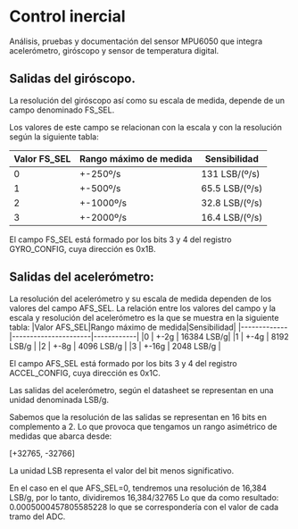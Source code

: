# Control inercial
Análisis, pruebas y documentación del sensor MPU6050 que integra acelerómetro, giróscopo y sensor de temperatura digital.


## Salidas del giróscopo.

La resolución del giróscopo así como su escala de medida, depende de un campo denominado FS_SEL.

Los valores de este campo se relacionan con la escala y con la resolución según la siguiente tabla:

|Valor FS_SEL|Rango máximo de medida|Sensibilidad|
|------------|----------------------|------------|
|0           | +-250º/s             | 131 LSB/(º/s)|
|1           | +-500º/s             | 65.5 LSB/(º/s)|
|2           | +-1000º/s            | 32.8 LSB/(º/s)|
|3           | +-2000º/s            | 16.4 LSB/(º/s)|

El campo FS_SEL está formado por los bits 3 y 4 del registro GYRO_CONFIG, cuya dirección es 0x1B.

## Salidas del acelerómetro:
La resolución del acelerómetro y su escala de medida dependen de los valores del campo AFS_SEL.
La relación entre los valores del campo y la escala y resolución del acelerómetro
es la que se muestra en la siguiente tabla:
|Valor AFS_SEL|Rango máximo de medida|Sensibilidad|
|-------------|----------------------|------------|
|0            | +-2g                 | 16384 LSB/g|
|1            | +-4g                 | 8192 LSB/g |
|2            | +-8g                 | 4096 LSB/g |
|3            | +-16g                | 2048 LSB/g |

El campo AFS_SEL está formado por los bits 3 y 4 del registro ACCEL_CONFIG, cuya dirección es 0x1C.

Las salidas del acelerómetro, según el datasheet se representan en una unidad denominada LSB/g.

Sabemos que la resolución de las salidas se representan en 16 bits en complemento a 2. Lo que provoca que tengamos
un rango asimétrico de medidas que abarca desde:

[+32765, -32766]

La unidad LSB representa el valor del bit menos significativo.

En el caso en el que AFS_SEL=0, tendremos una resolución de 16,384 LSB/g, por lo tanto, dividiremos 16,384/32765
Lo que da como resultado: 0.0005000457805585228 lo que se correspondería con el valor de cada tramo del ADC.
